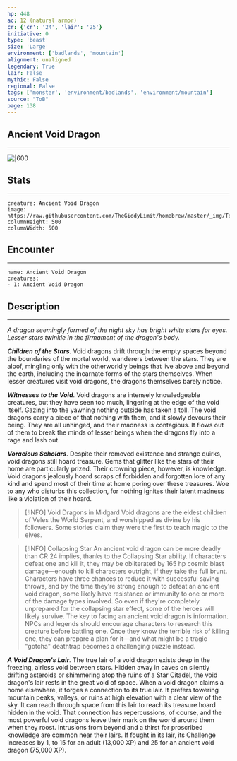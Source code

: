 ```yaml
---
hp: 448
ac: 12 (natural armor)
cr: {'cr': '24', 'lair': '25'}
initiative: 0
type: 'beast'    
size: 'Large'
environment: ['badlands', 'mountain']
alignment: unaligned
legendary: True
lair: False
mythic: False
regional: False
tags: ['monster', 'environment/badlands', 'environment/mountain']
source: "ToB"
page: 138
---
```


## Ancient Void Dragon
---

![|600](https://raw.githubusercontent.com/TheGiddyLimit/homebrew/master/_img/ToB/Void%20Dragon.webp)

## Stats
---

```statblock
creature: Ancient Void Dragon
image: https://raw.githubusercontent.com/TheGiddyLimit/homebrew/master/_img/ToB/token/Void%20Dragon.png
columnHeight: 500
columnWidth: 500
```

## Encounter
---

```encounter-table
name: Ancient Void Dragon
creatures:
- 1: Ancient Void Dragon
```

## Description
---
_A dragon seemingly formed of the night sky has bright white stars for eyes. Lesser stars twinkle in the firmament of the dragon's body._

**_Children of the Stars_**. Void dragons drift through the empty spaces beyond the boundaries of the mortal world, wanderers between the stars. They are aloof, mingling only with the otherworldly beings that live above and beyond the earth, including the incarnate forms of the stars themselves. When lesser creatures visit void dragons, the dragons themselves barely notice.

**_Witnesses to the Void_**. Void dragons are intensely knowledgeable creatures, but they have seen too much, lingering at the edge of the void itself. Gazing into the yawning nothing outside has taken a toll. The void dragons carry a piece of that nothing with them, and it slowly devours their being. They are all unhinged, and their madness is contagious. It flows out of them to break the minds of lesser beings when the dragons fly into a rage and lash out.

**_Voracious Scholars_**. Despite their removed existence and strange quirks, void dragons still hoard treasure. Gems that glitter like the stars of their home are particularly prized. Their crowning piece, however, is knowledge. Void dragons jealously hoard scraps of forbidden and forgotten lore of any kind and spend most of their time at home poring over these treasures. Woe to any who disturbs this collection, for nothing ignites their latent madness like a violation of their hoard.

> [!INFO] Void Dragons in Midgard
>Void dragons are the eldest children of Veles the World Serpent, and worshipped as divine by his followers. Some stories claim they were the first to teach magic to the elves.

> [!INFO] Collapsing Star
>An ancient void dragon can be more deadly than CR 24 implies, thanks to the Collapsing Star ability. If characters defeat one and kill it, they may be obliterated by 165 hp cosmic blast damage—enough to kill characters outright, if they take the full brunt. Characters have three chances to reduce it with successful saving throws, and by the time they're strong enough to defeat an ancient void dragon, some likely have resistance or immunity to one or more of the damage types involved. So even if they're completely unprepared for the collapsing star effect, some of the heroes will likely survive.
>The key to facing an ancient void dragon is information. NPCs and legends should encourage characters to research this creature before battling one. Once they know the terrible risk of killing one, they can prepare a plan for it—and what might be a tragic "gotcha" deathtrap becomes a challenging puzzle instead.


**_A Void Dragon's Lair_**. The true lair of a void dragon exists deep in the freezing, airless void between stars. Hidden away in caves on silently drifting asteroids or shimmering atop the ruins of a Star Citadel, the void dragon's lair rests in the great void of space.
When a void dragon claims a home elsewhere, it forges a connection to its true lair. It prefers towering mountain peaks, valleys, or ruins at high elevation with a clear view of the sky. It can reach through space from this lair to reach its treasure hoard hidden in the void. That connection has repercussions, of course, and the most powerful void dragons leave their mark on the world around them when they roost. Intrusions from beyond and a thirst for proscribed knowledge are common near their lairs.
If fought in its lair, its Challenge increases by 1, to 15 for an adult (13,000 XP) and 25 for an ancient void dragon (75,000 XP).




